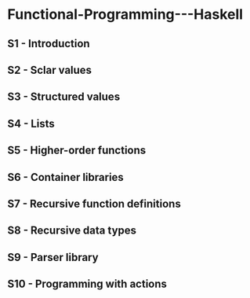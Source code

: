 # Functional-Programming---Haskell
##  S1 - Introduction
##  S2 - Sclar values
##  S3 - Structured values
##  S4 - Lists
##  S5 - Higher-order functions
##  S6 - Container libraries
##  S7 - Recursive function definitions
##  S8 - Recursive data types
##  S9 - Parser library
##  S10 - Programming with actions
